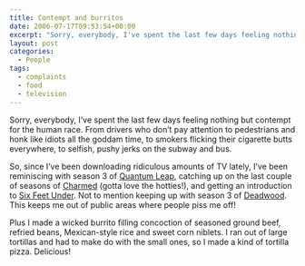 ```yaml
---
title: Contempt and burritos
date: 2006-07-17T09:53:54+00:00
excerpt: "Sorry, everybody, I've spent the last few days feeling nothing but contempt for the human race. From drivers who"
layout: post
categories:
  - People
tags:
  - complaints
  - food
  - television
---
```

Sorry, everybody, I&#8217;ve spent the last few days feeling nothing but contempt for the human race. From drivers who don&#8217;t pay attention to pedestrians and honk like idiots all the goddam time, to smokers flicking their cigarette butts everywhere, to selfish, pushy jerks on the subway and bus.

So, since I&#8217;ve been downloading ridiculous amounts of TV lately, I&#8217;ve been reminiscing with season 3 of [Quantum Leap](http://www.imdb.com/title/tt0096684/), catching up on the last couple of seasons of [Charmed](http://www.imdb.com/title/tt0158552/) (gotta love the hotties!), and getting an introduction to [Six Feet Under](http://www.imdb.com/title/tt0248654/). Not to mention keeping up with season 3 of [Deadwood](http://www.imdb.com/title/tt0348914/). This keeps me out of public areas where people piss me off!

Plus I made a wicked burrito filling concoction of seasoned ground beef, refried beans, Mexican-style rice and sweet corn niblets. I ran out of large tortillas and had to make do with the small ones, so I made a kind of tortilla pizza. Delicious!
